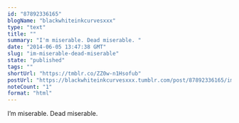 ```yaml
---
id: "87892336165"
blogName: "blackwhiteinkcurvesxxx"
type: "text"
title: ""
summary: "I'm miserable. Dead miserable. "
date: "2014-06-05 13:47:38 GMT"
slug: "im-miserable-dead-miserable"
state: "published"
tags: ""
shortUrl: "https://tmblr.co/ZZ0w-n1Hsofub"
postUrl: "https://blackwhiteinkcurvesxxx.tumblr.com/post/87892336165/im-miserable-dead-miserable"
noteCount: "1"
format: "html"
---
```


I’m miserable. Dead miserable.